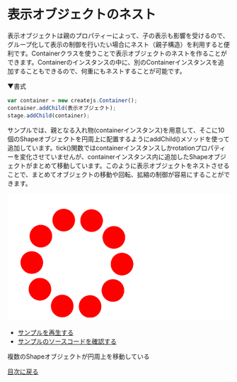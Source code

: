 # 表示オブジェクトのネスト

表示オブジェクトは親のプロパティーによって、子の表示も影響を受けるので、グループ化して表示の制御を行いたい場合にネスト（親子構造）を利用すると便利です。Containerクラスを使うことで表示オブジェクトのネストを作ることができます。Containerのインスタンスの中に、別のContainerインスタンスを追加することもできるので、何重にもネストすることが可能です。

▼書式
```js
var container = new createjs.Container();
container.addChild(表示オブジェクト);
stage.addChild(container);
```

サンプルでは、親となる入れ物(containerインスタンス)を用意して、そこに10個のShapeオブジェクトを円周上に配置するようにaddChild()メソッドを使って追加しています。tick()関数ではcontainerインスタンスしかrotationプロパティーを変化させていませんが、containerインスタンス内に追加したShapeオブジェクトがまとめて移動しています。このように表示オブジェクトをネストさせることで、まとめてオブジェクトの移動や回転、拡縮の制御が容易にすることができます。


![](../imgs/container_nest.html.png)

- [サンプルを再生する](https://ics-creative.github.io/tutorial-createjs/samples/container_nest.html)
- [サンプルのソースコードを確認する](../samples/container_nest.html)


複数のShapeオブジェクトが円周上を移動している


[目次に戻る](../ReadMe.md)